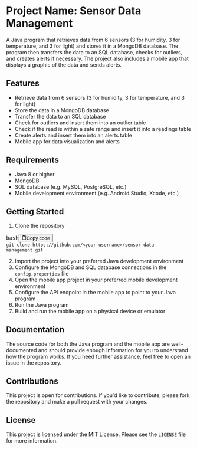 <h1>Project Name: Sensor Data Management</h1>
<p>A Java program that retrieves data from 6 sensors (3 for humidity, 3 for temperature, and 3 for light) and stores it in a MongoDB database. The program then transfers the data to an SQL database, checks for outliers, and creates alerts if necessary. The project also includes a mobile app that displays a graphic of the data and sends alerts.</p><h2>Features</h2><ul><li>Retrieve data from 6 sensors (3 for humidity, 3 for temperature, and 3 for light)</li><li>Store the data in a MongoDB database</li><li>Transfer the data to an SQL database</li><li>Check for outliers and insert them into an outlier table</li><li>Check if the read is within a safe range and insert it into a readings table</li><li>Create alerts and insert them into an alerts table</li><li>Mobile app for data visualization and alerts</li></ul><h2>Requirements</h2><ul><li>Java 8 or higher</li><li>MongoDB</li><li>SQL database (e.g. MySQL, PostgreSQL, etc.)</li><li>Mobile development environment (e.g. Android Studio, Xcode, etc.)</li></ul><h2>Getting Started</h2><ol><li>Clone the repository</li></ol><pre><div class="bg-black mb-4 rounded-md"><div class="flex items-center relative text-gray-200 bg-gray-800 px-4 py-2 text-xs font-sans"><span class="">bash</span><button class="flex ml-auto gap-2"><svg stroke="currentColor" fill="none" stroke-width="2" viewBox="0 0 24 24" stroke-linecap="round" stroke-linejoin="round" class="h-4 w-4" height="1em" width="1em" xmlns="http://www.w3.org/2000/svg"><path d="M16 4h2a2 2 0 0 1 2 2v14a2 2 0 0 1-2 2H6a2 2 0 0 1-2-2V6a2 2 0 0 1 2-2h2"></path><rect x="8" y="2" width="8" height="4" rx="1" ry="1"></rect></svg>Copy code</button></div><div class="p-4 overflow-y-auto"><code class="!whitespace-pre hljs language-bash">git <span class="hljs-built_in">clone</span> https://github.com/&lt;your-username&gt;/sensor-data-management.git
</code></div></div></pre><ol start="2"><li>Import the project into your preferred Java development environment</li><li>Configure the MongoDB and SQL database connections in the <code>config.properties</code> file</li><li>Open the mobile app project in your preferred mobile development environment</li><li>Configure the API endpoint in the mobile app to point to your Java program</li><li>Run the Java program</li><li>Build and run the mobile app on a physical device or emulator</li></ol><h2>Documentation</h2><p>The source code for both the Java program and the mobile app are well-documented and should provide enough information for you to understand how the program works. If you need further assistance, feel free to open an issue in the repository.</p><h2>Contributions</h2><p>This project is open for contributions. If you'd like to contribute, please fork the repository and make a pull request with your changes.</p><h2>License</h2><p>This project is licensed under the MIT License. Please see the <code>LICENSE</code> file for more information.</p></div>
